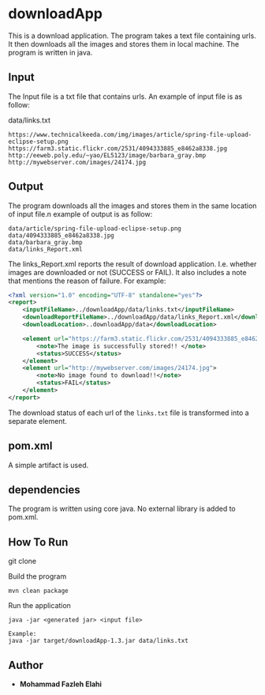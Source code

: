 
downloadApp
================================

This is a download application. 
The program takes a text file containing urls. It then downloads all the images and stores them in local machine.
The program is written in java.


Input
------------

The Input file is a txt file that contains urls. An example of input file is as follow:

data/links.txt
```
https://www.technicalkeeda.com/img/images/article/spring-file-upload-eclipse-setup.png
https://farm3.static.flickr.com/2531/4094333885_e8462a8338.jpg
http://eeweb.poly.edu/~yao/EL5123/image/barbara_gray.bmp
http://mywebserver.com/images/24174.jpg
```

Output
------------
The program downloads all the images and stores them in the same location of input file.n example of output is as follow:
```
data/article/spring-file-upload-eclipse-setup.png
data/4094333885_e8462a8338.jpg
data/barbara_gray.bmp
data/links_Report.xml
```

The links_Report.xml reports the result of download application. I.e. whether images are downloaded or not (SUCCESS or FAIL). It also includes a note that mentions the reason of failure. For example:

```xml
<?xml version="1.0" encoding="UTF-8" standalone="yes"?>
<report>
    <inputFileName>../downloadApp/data/links.txt</inputFileName>
    <downloadReportFileName>../downloadApp/data/links_Report.xml</downloadReportFileName>
    <downloadLocation>..downloadApp/data</downloadLocation>

    <element url="https://farm3.static.flickr.com/2531/4094333885_e8462a8338.jpg">
        <note>The image is successfully stored!! </note>
        <status>SUCCESS</status>
    </element>
    <element url="http://mywebserver.com/images/24174.jpg">
        <note>No image found to download!!</note>
        <status>FAIL</status>
    </element>
</report>
```

The download status of each url of the `links.txt` file is transformed into a separate element. 

## pom.xml
A simple artifact is used.

## dependencies
The program is written using core java. No external library is added to pom.xml.


## How To Run 

git clone 

Build the program 
```
mvn clean package
```

Run the application
```
java -jar <generated jar> <input file>

Example:
java -jar target/downloadApp-1.3.jar data/links.txt
```

## Author

* **Mohammad Fazleh Elahi**

